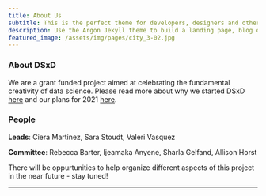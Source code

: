 ```yaml
---
title: About Us
subtitle: This is the perfect theme for developers, designers and other creatives.
description: Use the Argon Jekyll theme to build a landing page, blog or complete website.
featured_image: /assets/img/pages/city_3-02.jpg
---
```


### About DSxD

We are a grant funded project aimed at celebrating the fundamental creativity of data science. Please read more about why we started DSxD [here](http://127.0.0.1:4000/blog/dsxd-announce) and our plans for 2021 [here](../blog/dsxd-overview). 

### People

**Leads**: Ciera Martinez, Sara Stoudt, Valeri Vasquez

**Committee**: Rebecca Barter, Ijeamaka Anyene, Sharla Gelfand, Allison Horst

There will be oppurtunities to help organize different aspects of this project in the near future - stay tuned!


<!-- {% include components/teams/team-carousel-1.html %}
 -->
---

<!-- {% include components/teams/team-carousel-2.html %} -->

<!-- ---
```components/teams/team-carousel-3.html ```
{% include components/teams/team-carousel-3.html %}

---
```components/teams/team-carousel-4.html ```
{% include components/teams/team-carousel-4.html %}

---
```components/teams/team-carousel-5.html ```
{% include components/teams/team-carousel-5.html %} -->